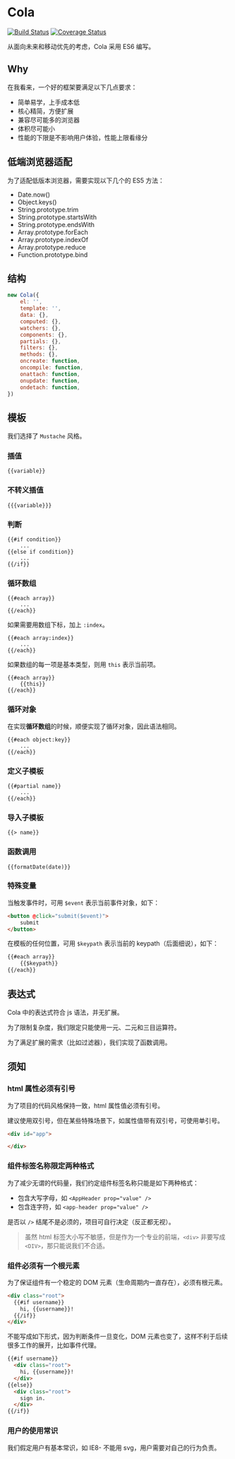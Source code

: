 # Cola

[![Build Status](https://travis-ci.org/musicode/cola.svg?branch=master)](https://travis-ci.org/musicode/cola) [![Coverage Status](https://coveralls.io/repos/github/musicode/cola/badge.svg)](https://coveralls.io/github/musicode/cola)

从面向未来和移动优先的考虑，Cola 采用 ES6 编写。

## Why

在我看来，一个好的框架要满足以下几点要求：

* 简单易学，上手成本低
* 核心精简，方便扩展
* 兼容尽可能多的浏览器
* 体积尽可能小
* 性能的下限是不影响用户体验，性能上限看缘分

## 低端浏览器适配

为了适配低版本浏览器，需要实现以下几个的 ES5 方法：

* Date.now()
* Object.keys()
* String.prototype.trim
* String.prototype.startsWith
* String.prototype.endsWith
* Array.prototype.forEach
* Array.prototype.indexOf
* Array.prototype.reduce
* Function.prototype.bind

## 结构

```javascript
new Cola({
    el: '',
    template: '',
    data: {},
    computed: {},
    watchers: {},
    components: {},
    partials: {},
    filters: {},
    methods: {},
    oncreate: function,
    oncompile: function,
    onattach: function,
    onupdate: function,
    ondetach: function,
})
```

## 模板

我们选择了 `Mustache` 风格。

### 插值

```
{{variable}}
```

### 不转义插值

```
{{{variable}}}
```

### 判断

```
{{#if condition}}
    ...
{{else if condition}}
    ...
{{/if}}
```

### 循环数组

```
{{#each array}}
	...
{{/each}}
```

如果需要用数组下标，加上 `:index`。

```
{{#each array:index}}
	...
{{/each}}
```

如果数组的每一项是基本类型，则用 `this` 表示当前项。

```
{{#each array}}
	{{this}}
{{/each}}
```

### 循环对象

在实现**循环数组**的时候，顺便实现了循环对象，因此语法相同。

```
{{#each object:key}}
	...
{{/each}}
```

### 定义子模板

```
{{#partial name}}
	...
{{/each}}
```

### 导入子模板

```
{{> name}}
```

### 函数调用

```
{{formatDate(date)}}
```

### 特殊变量

当触发事件时，可用 `$event` 表示当前事件对象，如下：

```html
<button @click="submit($event)">
    submit
</button>
```

在模板的任何位置，可用 `$keypath` 表示当前的 keypath（后面细说），如下：

```html
{{#each array}}
	{{$keypath}}
{{/each}}
```

## 表达式

Cola 中的表达式符合 js 语法，并无扩展。

为了限制复杂度，我们限定只能使用一元、二元和三目运算符。

为了满足扩展的需求（比如过滤器），我们实现了函数调用。


## 须知

### html 属性必须有引号

为了项目的代码风格保持一致，html 属性值必须有引号。

建议使用双引号，但在某些特殊场景下，如属性值带有双引号，可使用单引号。

```html
<div id="app">

</div>
```

### 组件标签名称限定两种格式

为了减少无谓的代码量，我们约定组件标签名称只能是如下两种格式：

* 包含大写字母，如 `<AppHeader prop="value" />`
* 包含连字符，如 `<app-header prop="value" />`

是否以 `/>` 结尾不是必须的，项目可自行决定（反正都无视）。

> 虽然 html 标签大小写不敏感，但是作为一个专业的前端，`<div>` 非要写成 `<DIV>`，那只能说我们不合适。

### 组件必须有一个根元素

为了保证组件有一个稳定的 DOM 元素（生命周期内一直存在），必须有根元素。

```html
<div class="root">
  {{#if username}}
    hi, {{username}}!
  {{/if}}
</div>
```

不能写成如下形式，因为判断条件一旦变化，DOM 元素也变了，这样不利于后续很多工作的展开，比如事件代理。

```html
{{#if username}}
  <div class="root">
    hi, {{username}}!
  </div>
{{else}}
  <div class="root">
    sign in.
  </div>
{{/if}}
```

### 用户的使用常识

我们假定用户有基本常识，如 IE8- 不能用 svg，用户需要对自己的行为负责。
